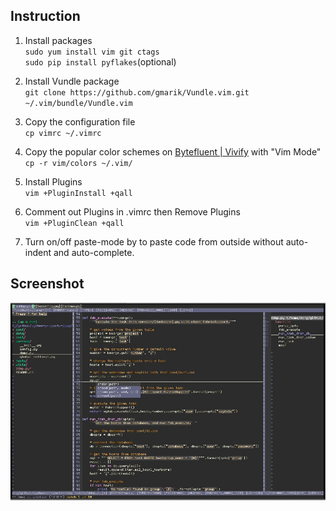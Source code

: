 Instruction
---
1. Install packages<br>
`sudo yum install vim git ctags`<br>
`sudo pip install pyflakes`(optional)<br>

2. Install Vundle package<br>
`git clone https://github.com/gmarik/Vundle.vim.git ~/.vim/bundle/Vundle.vim`<br>

3. Copy the configuration file<br>
`cp vimrc ~/.vimrc`<br>

4. Copy the popular color schemes on [Bytefluent | Vivify](http://bytefluent.com/vivify/) with "Vim Mode"<br>
`cp -r vim/colors ~/.vim/`<br>

5. Install Plugins<br>
`vim +PluginInstall +qall`<br>

6. Comment out Plugins in .vimrc then Remove Plugins<br>
`vim +PluginClean +qall`<br>

7. Turn on/off paste-mode by <F6> to paste code from outside without auto-indent and auto-complete.<br>

Screenshot
---
![image](screenshot.png)
